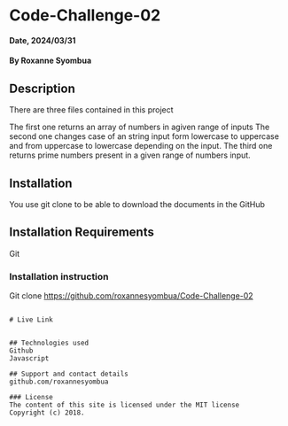 # Code-Challenge-02
#### Date, 2024/03/31

#### By Roxanne Syombua

## Description
There are three files contained in this project

The first one returns an array of numbers in agiven range of inputs
The second one changes case of an string input form lowercase to uppercase and from uppercase to lowercase depending on the input.
The third one returns prime numbers present in a given range of numbers input.


## Installation
You use git clone to be able to download the documents in the GitHub

## Installation Requirements
Git

### Installation instruction

Git clone https://github.com/roxannesyombua/Code-Challenge-02

```

# Live Link


## Technologies used
Github
Javascript

## Support and contact details
github.com/roxannesyombua

### License
The content of this site is licensed under the MIT license
Copyright (c) 2018.



